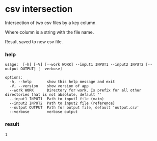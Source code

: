 #   csv intersection
Intersection of two csv files by a key column. 

Where column is a string with the file name. 

Result saved to new csv file. 

### help

```
usage:  [-h] [-V] [--work WORK] --input1 INPUT1 --input2 INPUT2 [--output OUTPUT] [--verbose]

options:
  -h, --help       show this help message and exit
  -V, --version    show version of app
  --work WORK      Directory for work. Is prefix for all other directories that is not absolute, default ''
  --input1 INPUT1  Path to input1 file (main)
  --input2 INPUT2  Path to input2 file (reference)
  --output OUTPUT  Path for output file, default 'output.csv'
  --verbose        verbose output
```



### result 

```
1

```